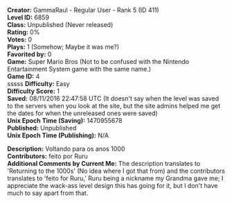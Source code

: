 **Creator:** GammaRaul - Regular User - Rank 5 (ID 411) <br>
**Level ID:** 6859 <br>
**Class:** Unpublished (Never released) <br>
**Rating:** 0% <br>
**Votes:** 0 <br>
**Plays:** 1 (Somehow; Maybe it was me?) <br>
**Favorited by:** 0 <br>
**Game:** Super Mario Bros (Not to be confused with the Nintendo Entartainment System game with the same name.) <br>
**Game ID:** 4 <br>sssss
**Difficulty:** Easy <br>
**Difficulty Score:** 1 <br>
**Saved:** 08/11/2016 22:47:58 UTC (It doesn't say when the level was saved to the servers when you look at the site, but the site admins helped me get the dates for when the unreleased ones were saved) <br>
**Unix Epoch Time (Saving):** 1470955678 <br>
**Published:** Unpublished <br>
**Unix Epoch Time (Publishing):** N/A

**Description:** Voltando para os anos 1000 <br>
**Contributors:** feito por Ruru <br>
**Additional Comments by Current Me:** The description translates to 'Returning to the 1000s' (No idea where I got that from) and the contributors translates to 'feito for Ruru,' Ruru being a nickname my Grandma gave me; I appreciate the wack-ass level design this has going for it, but I don't have much to say apart from that.
